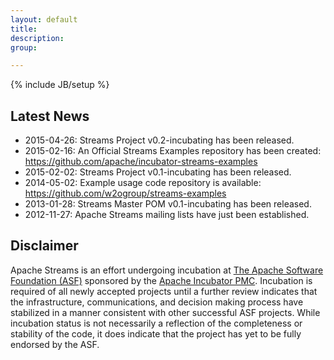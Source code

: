 ```yaml
---
layout: default
title:
description:
group:

---
```

<!--
Licensed under the Apache License, Version 2.0 (the "License");
you may not use this file except in compliance with the License.
You may obtain a copy of the License at

http://www.apache.org/licenses/LICENSE-2.0

Unless required by applicable law or agreed to in writing, software
distributed under the License is distributed on an "AS IS" BASIS,
WITHOUT WARRANTIES OR CONDITIONS OF ANY KIND, either express or implied.
See the License for the specific language governing permissions and
limitations under the License.
-->
{% include JB/setup %}


## Latest News

  * 2015-04-26: Streams Project v0.2-incubating has been released.
  * 2015-02-16: An Official Streams Examples repository has been created: https://github.com/apache/incubator-streams-examples
  * 2015-02-02: Streams Project v0.1-incubating has been released.
  * 2014-05-02: Example usage code repository is available: https://github.com/w2ogroup/streams-examples
  * 2013-01-28: Streams Master POM v0.1-incubating has been released.
  * 2012-11-27: Apache Streams mailing lists have just been established.

## Disclaimer

Apache Streams is an effort undergoing incubation at [The Apache Software Foundation
(ASF)](http://apache.org/) sponsored by the [Apache Incubator PMC](http://incubator.apache.org/).
Incubation is required of all newly accepted projects until a further review
indicates that the infrastructure, communications, and decision making process
have stabilized in a manner consistent with other successful ASF projects.
While incubation status is not necessarily a reflection of the completeness or
stability of the code, it does indicate that the project has yet to be fully
endorsed by the ASF.
